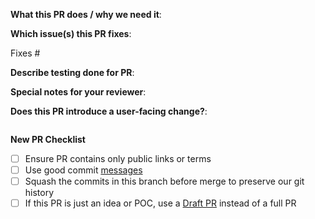 **What this PR does / why we need it**:

**Which issue(s) this PR fixes**:
<!--
Usage: `Fixes #<issue number>`, or `Fixes (paste link of issue)`.
-->
Fixes #

**Describe testing done for PR**:
<!--
Example: Created vSphere workload cluster to verify change.
-->

**Special notes for your reviewer**:

**Does this PR introduce a user-facing change?**:
<!--
If no, just write "NONE" in the release-note block below.
If yes, a release note is required:
Enter your extended release note in the block below.
-->
```release-note

```
**New PR Checklist**

- [ ] Ensure PR contains only public links or terms
- [ ] Use good commit [messages](https://github.com/vmware-tanzu-private/core/blob/main/CONTRIBUTING.md)
- [ ] Squash the commits in this branch before merge to preserve our git history
- [ ] If this PR is just an idea or POC, use a [Draft PR](https://docs.github.com/en/github/collaborating-with-issues-and-pull-requests/about-pull-requests#draft-pull-requests) instead of a full PR
